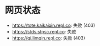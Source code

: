 # 网页状态
- https://tote.kaikaixin.repl.co: 失败 (403)
- https://stds.stpsc.repl.co: 失败
- https://qi.limqin.repl.co: 失败 (403)
